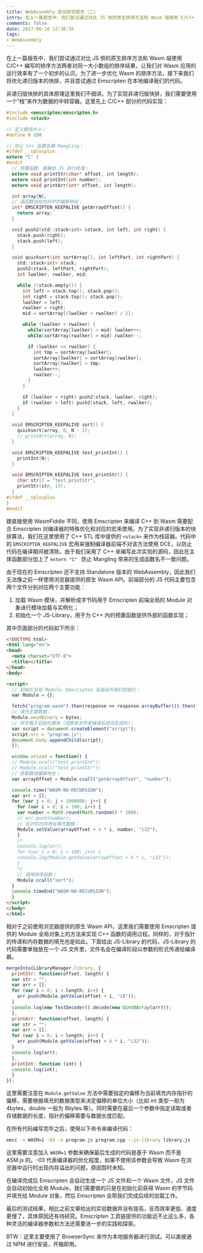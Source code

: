 ```yaml
---
title: WebAssembly 尝试研究报告（二）
intro: 在上一篇报告中，我们尝试通过对比 JS 侧的原生排序方法和 Wasm 端使用 C/C++ 编写的排序方法两者对同一大小数组的排序结果，让我们对 Wasm 应用的运行效率有了一个初步的认识。为了进一步优化 Wasm 的排序方法，接下来我们将优化递归版本的快排，并且尝试通过 Emscripten 在本地编译我们的代码。
comments: false
date: 2017-06-10 12:30:35
tags:
- WebAssembly
---
```


在上一篇报告中，我们尝试通过对比 JS 侧的原生排序方法和 Wasm 端使用 C/C++ 编写的排序方法两者对同一大小数组的排序结果，让我们对 Wasm 应用的运行效率有了一个初步的认识。为了进一步优化 Wasm 的排序方法，接下来我们将优化递归版本的快排，并且尝试通过 Emscripten 在本地编译我们的代码。

非递归版快排的具体原理这里我们不细讲。为了实现非递归版快排，我们需要使用一个“栈”来作为数据的中转容器。这里先上 C/C++ 部分的代码实现：

 
```c
#include <emscripten/emscripten.h>
#include <stack>

// 定义数组大小；
#define N 100

// 防止 C++ 函数名被 Mangling；
#ifdef __cplusplus
extern "C" {
#endif
  // 预置函数，暴露给 JS 进行处理；
  extern void printStr(char* offset, int length);
  extern void printInt(int number);
  extern void printArr(int* offset, int length);

  int array[N];
  // 返回数组在内存中的偏移地址；
  int* EMSCRIPTEN_KEEPALIVE getArrayOffset() {
    return array;
  }

  void push2(std::stack<int> &stack, int left, int right) {
    stack.push(right);
    stack.push(left);
  }

  void quicksort(int sortArray[], int leftPart, int rightPart) {
    std::stack<int> stack;
    push2(stack, leftPart, rightPart);
    int lwalker, rwalker, mid;

    while (!stack.empty()) {
      int left = stack.top(); stack.pop();
      int right = stack.top(); stack.pop();
      lwalker = left;
      rwalker = right;
      mid = sortArray[(lwalker + rwalker) / 2];

      while (lwalker < rwalker) {
        while(sortArray[lwalker] < mid) lwalker++;
        while(sortArray[rwalker] > mid) rwalker--;

        if (lwalker <= rwalker) {
          int tmp = sortArray[lwalker];
          sortArray[lwalker] = sortArray[rwalker];
          sortArray[rwalker] = tmp;
          lwalker++;
          rwalker--;
        }
      }

      if (lwalker < right) push2(stack, lwalker, right);
      if (rwalker > left) push2(stack, left, rwalker);
    }
  }

  void EMSCRIPTEN_KEEPALIVE sort() {
    quicksort(array, 0, N - 1);
    // printArr(array, N);
  }

  void EMSCRIPTEN_KEEPALIVE test_printInt() {
    printInt(N);
  }

  void EMSCRIPTEN_KEEPALIVE test_printStr() {
    char str[] = "test_printStr";
    printStr(str, 13);
  }
#ifdef __cplusplus
}
#endif
```

跟直接使用 WasmFiddle 不同，使用 Emscripten 来编译 C++ 到 Wasm 需要配合 Emscripten 对编译器的特殊优化和对应的宏来使用。为了实现非递归版本的快排算法，我们在这里使用了 C++ STL 库中提供的 `<stack>` 来作为栈容器。代码中的 `EMSCRIPTEN_KEEPALIVE` 宏用来强制编译器前端不对该方法使用 DCE，以防止代码在编译期间被清除。由于我们采用了 C++ 来编写此次实验的源码，因此在主体函数部分加上了 `extern "C" ` 防止 Mangling 带来的生成函数名不一致问题。

由于现在的 Emscripten 还不支持 Standalone 版本的 WebAssembly，因此我们无法像之前一样使用浏览器提供的原生 Wasm API。前端部分的 JS 代码主要包含两个文件分别对应两个主要功能：

1. 加载 Wasm 模块，并解析成字节码用于 Emscripten 前端全局的 Module 对象进行模块加载与实例化；
2. 初始化一个 JS-Library，用于为 C++ 内的预置函数提供外部的函数实现；

其中页面部分的代码如下所示：

 
```html
<!DOCTYPE html>
<html lang="en">
<head>
  <meta charset="UTF-8">
  <title></title>
</head>
<body>

<script>
  // 初始化全局 Module，Emscripten 会自动为我们初始化；
  var Module = {};

  fetch("program.wasm").then(response => response.arrayBuffer()).then((bytes) => {
  // 填充主要数据；
  Module.wasmBinary = bytes;
  // 异步载入初始化脚本（该脚本文件是编译后自动生成的）；
  var script = document.createElement("script");
  script.src = "program.js";
  document.body.appendChild(script);
  });

  window.onload = function() {
  // Module.ccall("test_printInt");
  // Module.ccall("test_printStr");
  // 获取数组偏移地址；
  var arrayOffset = Module.ccall("getArrayOffset", "number");

  console.time("WASM-NO-RECURSION");
  var arr = [];
  for (var j = 0; j < 1000000; j++) {
    for (var i = 0; i < 100; i++) {
    var number = Math.round(Math.random() * 100);
    // arr.push(number); 
    // 在对应内存地址填充数据；
    Module.setValue(arrayOffset + 4 * i, number, "i32");
    }
    /*
    console.log(arr);
    for (var i = 0; i < 100; i++) {
    console.log(Module.getValue(arrayOffset + 4 * i, "i32"));
    }
    */
    // 调用排序函数；
    Module.ccall("sort");
  }
  console.timeEnd("WASM-NO-RECURSION");
  }
</script>
</body>
</html>
```

相对于之前使用浏览器提供的原生 Wasm API，这里我们需要使用 Emscripten 提供的 Module 全局对象上的方法来实现 C++ 函数的调用过程。同样的，对于指针的传递和内存数据的填充也是如此。下面给出 JS-Library 的代码，JS-Library 的代码需要单独放在一个 JS 文件里，文件名会在编译阶段以参数的形式传递给编译器。

 
```javascript
mergeInto(LibraryManager.library, {
  printStr: function(offset, length) {
  var str = "";
  var arr = [];
  for (var i = 0; i < length; i++) {
    arr.push(Module.getValue(offset + i, "i8"));
  }
  console.log(new TextDecoder().decode(new Uint8Array(arr)));
  },
  printArr: function(offset, length) {
  var str = "";
  var arr = [];
  for (var i = 0; i < length; i++) {
    arr.push(Module.getValue(offset + 4 * i, "i32"));
  }
  console.log(arr);
  },
  printInt: function (int) {
  console.log(int);
  }
});
```

这里需要注意在 `Module.getValue` 方法中需要指定的偏移为当前填充内存指针的偏移，需要根据填充的数据类型来决定偏移的单位大小（比如 int 类型一般为 4bytes，double 一般为 8bytes 等）。同时需要在最后一个参数中指定读取或者存储数据的长度，指针的偏移需要与数据长度匹配。

在所有代码编写完毕之后，使用以下命令来编译代码：

 
```bash
emcc -s WASM=1 -O3 -o program.js program.cpp --js-library library.js
```

这里需要注意加入 `WASM=1` 参数来确保最后生成的代码是基于 Wasm 而不是 ASM.js 的。-03 代表编译器的优化程度，如果不使用该参数会导致 Wasm 在浏览器中运行时出现内存溢出的问题，原因暂时未知。

在编译完成后 Emscripten 会自动生成一个 JS 文件和一个 Wasm 文件，JS 文件会自动初始化全局 Module，我们需要做的只是在初始化前获得 Wasm 的字节码并填充给 Module 对象，然后 Emscripten 会帮我们完成后续的加载工作。

最后的测试结果，相比之前文章给出的实验数据并没有提高，反而效率更低、速度更慢了，具体原因还有待研究。Emscripten 工具链提供的功能远不止这么多，各种灵活的编译器参数和方法还需要进一步的实践和探索。

BTW：这里主要使用了 BrowserSync 来作为本地服务器进行测试。可以直接通过 NPM 进行安装，开箱即用。
